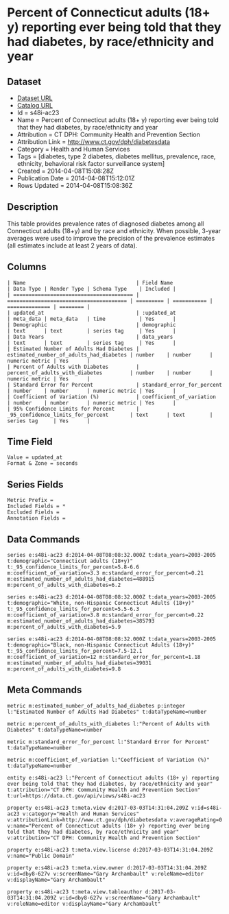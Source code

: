 # Percent of Connecticut adults (18+ y) reporting ever being told that they had diabetes, by race/ethnicity and year

## Dataset

* [Dataset URL](https://data.ct.gov/api/views/s48i-ac23/rows.json?accessType=DOWNLOAD)
* [Catalog URL](https://catalog.data.gov/dataset/percent-of-connecticut-adults-18-y-reporting-ever-being-told-that-they-had-diabetes-by-rac)
* Id = s48i-ac23
* Name = Percent of Connecticut adults (18+ y) reporting ever being told that they had diabetes, by race/ethnicity and year
* Attribution = CT DPH: Community Health and Prevention Section
* Attribution Link = http://www.ct.gov/dph/diabetesdata
* Category = Health and Human Services
* Tags = [diabetes, type 2 diabetes, diabetes mellitus, prevalence, race, ethnicity, behavioral risk factor surveillance system]
* Created = 2014-04-08T15:08:28Z
* Publication Date = 2014-04-08T15:12:01Z
* Rows Updated = 2014-04-08T15:08:36Z

## Description

This table provides prevalence rates of diagnosed diabetes among all Connecticut adults (18+y) and by race and ethnicity.  When possible, 3-year averages were used to improve the precision of the prevalence estimates (all estimates include at least 2 years of data).

## Columns

```ls
| Name                                    | Field Name                              | Data Type | Render Type | Schema Type    | Included | 
| ======================================= | ======================================= | ========= | =========== | ============== | ======== | 
| updated_at                              | :updated_at                             | meta_data | meta_data   | time           | Yes      | 
| Demographic                             | demographic                             | text      | text        | series tag     | Yes      | 
| Data Years                              | data_years                              | text      | text        | series tag     | Yes      | 
| Estimated Number of Adults Had Diabetes | estimated_number_of_adults_had_diabetes | number    | number      | numeric metric | Yes      | 
| Percent of Adults with Diabetes         | percent_of_adults_with_diabetes         | number    | number      | numeric metric | Yes      | 
| Standard Error for Percent              | standard_error_for_percent              | number    | number      | numeric metric | Yes      | 
| Coefficient of Variation (%)            | coefficient_of_variation                | number    | number      | numeric metric | Yes      | 
| 95% Confidence Limits for Percent       | _95_confidence_limits_for_percent       | text      | text        | series tag     | Yes      | 
```

## Time Field

```ls
Value = updated_at
Format & Zone = seconds
```

## Series Fields

```ls
Metric Prefix = 
Included Fields = *
Excluded Fields = 
Annotation Fields = 
```

## Data Commands

```ls
series e:s48i-ac23 d:2014-04-08T08:08:32.000Z t:data_years=2003-2005 t:demographic="Connecticut adults (18+y)" t:_95_confidence_limits_for_percent=5.8-6.6 m:coefficient_of_variation=3.3 m:standard_error_for_percent=0.21 m:estimated_number_of_adults_had_diabetes=488915 m:percent_of_adults_with_diabetes=6.2

series e:s48i-ac23 d:2014-04-08T08:08:32.000Z t:data_years=2003-2005 t:demographic="White, non-Hispanic Connecticut Adults (18+y)" t:_95_confidence_limits_for_percent=5.5-6.3 m:coefficient_of_variation=3.8 m:standard_error_for_percent=0.22 m:estimated_number_of_adults_had_diabetes=385793 m:percent_of_adults_with_diabetes=5.9

series e:s48i-ac23 d:2014-04-08T08:08:32.000Z t:data_years=2003-2005 t:demographic="Black, non-Hispanic Connecticut Adults (18+y)" t:_95_confidence_limits_for_percent=7.5-12.1 m:coefficient_of_variation=12 m:standard_error_for_percent=1.18 m:estimated_number_of_adults_had_diabetes=39031 m:percent_of_adults_with_diabetes=9.8
```

## Meta Commands

```ls
metric m:estimated_number_of_adults_had_diabetes p:integer l:"Estimated Number of Adults Had Diabetes" t:dataTypeName=number

metric m:percent_of_adults_with_diabetes l:"Percent of Adults with Diabetes" t:dataTypeName=number

metric m:standard_error_for_percent l:"Standard Error for Percent" t:dataTypeName=number

metric m:coefficient_of_variation l:"Coefficient of Variation (%)" t:dataTypeName=number

entity e:s48i-ac23 l:"Percent of Connecticut adults (18+ y) reporting ever being told that they had diabetes, by race/ethnicity and year" t:attribution="CT DPH: Community Health and Prevention Section" t:url=https://data.ct.gov/api/views/s48i-ac23

property e:s48i-ac23 t:meta.view d:2017-03-03T14:31:04.209Z v:id=s48i-ac23 v:category="Health and Human Services" v:attributionLink=http://www.ct.gov/dph/diabetesdata v:averageRating=0 v:name="Percent of Connecticut adults (18+ y) reporting ever being told that they had diabetes, by race/ethnicity and year" v:attribution="CT DPH: Community Health and Prevention Section"

property e:s48i-ac23 t:meta.view.license d:2017-03-03T14:31:04.209Z v:name="Public Domain"

property e:s48i-ac23 t:meta.view.owner d:2017-03-03T14:31:04.209Z v:id=dby8-627v v:screenName="Gary Archambault" v:roleName=editor v:displayName="Gary Archambault"

property e:s48i-ac23 t:meta.view.tableauthor d:2017-03-03T14:31:04.209Z v:id=dby8-627v v:screenName="Gary Archambault" v:roleName=editor v:displayName="Gary Archambault"
```